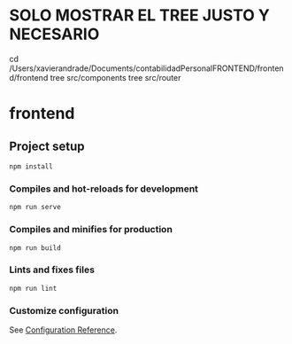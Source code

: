 # SOLO MOSTRAR EL TREE JUSTO Y NECESARIO

cd /Users/xavierandrade/Documents/contabilidadPersonalFRONTEND/frontend/frontend
tree src/components
tree src/router

# frontend

## Project setup
```
npm install
```

### Compiles and hot-reloads for development
```
npm run serve
```

### Compiles and minifies for production
```
npm run build
```

### Lints and fixes files
```
npm run lint
```

### Customize configuration
See [Configuration Reference](https://cli.vuejs.org/config/).
